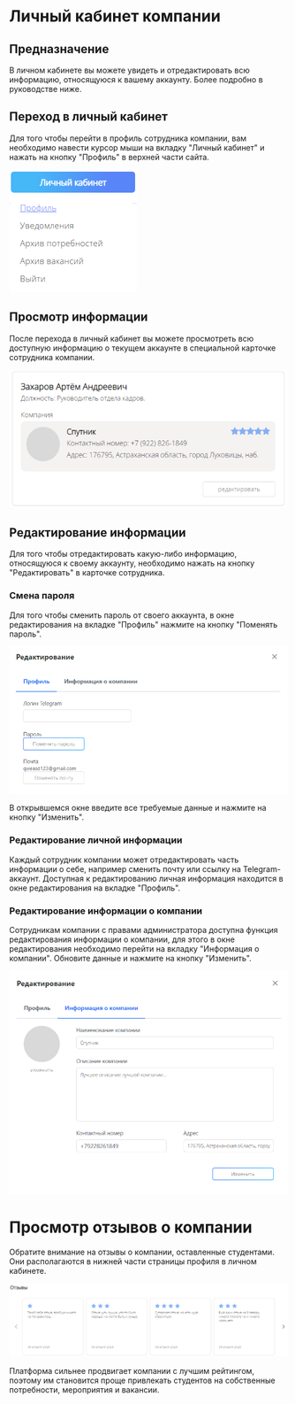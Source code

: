 # Личный кабинет компании

## Предназначение
В личном кабинете вы можете увидеть и отредактировать всю информацию, относящуюся к вашему аккаунту. Более подробно в руководстве ниже.

## Переход в личный кабинет
Для того чтобы перейти в профиль сотрудника компании, вам необходимо навести курсор мыши на вкладку "Личный кабинет" и нажать на кнопку "Профиль" в верхней части сайта.

![КнопкаПрофиль.png](../../files/КнопкаПрофиль.png)

## Просмотр информации
После перехода в личный кабинет вы можете просмотреть всю доступную информацию о текущем аккаунте в специальной карточке сотрудника компании.

![ПросмотрИнформации.png](../files/ПросмотрИнформации.png)

## Редактирование информации
Для того чтобы отредактировать какую-либо информацию, относящуюся к своему аккаунту, необходимо нажать на кнопку "Редактировать" в карточке сотрудника.

### Смена пароля
Для того чтобы сменить пароль от своего аккаунта, в окне редактирования на вкладке "Профиль" нажмите на кнопку "Поменять пароль".

![КнопкаСменитьПароль.png](../files/КнопкаСменитьПароль.png)

В открывшемся окне введите все требуемые данные и нажмите на кнопку "Изменить".

### Редактирование личной информации
Каждый сотрудник компании может отредактировать часть информации о себе, например сменить почту или ссылку на Telegram-аккаунт. Доступная к редактированию личная информация находится в окне редактирования на вкладке "Профиль".

### Редактирование информации о компании
Сотрудникам компании с правами администратора доступна функция редактирования информации о компании, для этого в окне редактирования необходимо перейти на вкладку "Информация о компании". Обновите данные и нажмите на кнопку "Изменить".

![РедактированиеИнформации.png](../files/РедактированиеИнформации.png)

# Просмотр отзывов о компании
Обратите внимание на отзывы о компании, оставленные студентами. Они располагаются в нижней части страницы профиля в личном кабинете.

![Отзывы.png](../../files/Отзывы.png)

Платформа сильнее продвигает компании с лучшим рейтингом, поэтому им становится проще привлекать студентов на собственные потребности, мероприятия и вакансии.